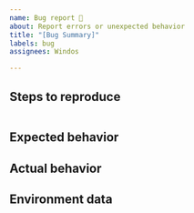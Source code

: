 ```yaml
---
name: Bug report 🐛
about: Report errors or unexpected behavior
title: "[Bug Summary]"
labels: bug
assignees: Windos

---
```


## Steps to reproduce

```powershell

```

## Expected behavior

<!-- detail what you expected to happen, what output or UX were you hoping for -->

## Actual behavior

<!-- detail what actually happened, screenshots or GIFs are always appreciated -->

## Environment data

<!-- provide the output of: $PSVersionTable -->

```none

```

<!-- provide the output of: Get-ComputerInfo | fl OsName, OsVersion, OsArchitecture -->

```none

```

<!-- provide the output of: Get-Module -Name BurntToast -ListAvailable -->

```none

```
